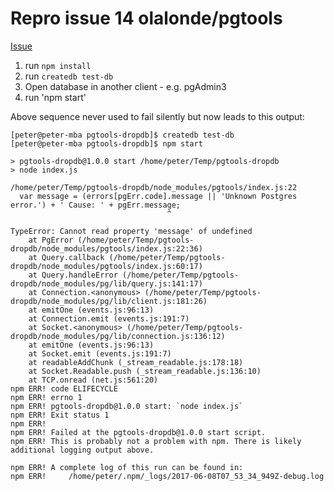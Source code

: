 # Repro issue 14 olalonde/pgtools
[Issue](https://github.com/olalonde/pgtools/issues/14#issuecomment-306912431)

1. run `npm install`
2. run `createdb test-db`
3. Open database in another client - e.g. pgAdmin3
4. run 'npm start'

Above sequence never used to fail silently but now leads to this output:
```
[peter@peter-mba pgtools-dropdb]$ createdb test-db
[peter@peter-mba pgtools-dropdb]$ npm start

> pgtools-dropdb@1.0.0 start /home/peter/Temp/pgtools-dropdb
> node index.js

/home/peter/Temp/pgtools-dropdb/node_modules/pgtools/index.js:22
  var message = (errors[pgErr.code].message || 'Unknown Postgres error.') + ' Cause: ' + pgErr.message;
                                   ^

TypeError: Cannot read property 'message' of undefined
    at PgError (/home/peter/Temp/pgtools-dropdb/node_modules/pgtools/index.js:22:36)
    at Query.callback (/home/peter/Temp/pgtools-dropdb/node_modules/pgtools/index.js:60:17)
    at Query.handleError (/home/peter/Temp/pgtools-dropdb/node_modules/pg/lib/query.js:141:17)
    at Connection.<anonymous> (/home/peter/Temp/pgtools-dropdb/node_modules/pg/lib/client.js:181:26)
    at emitOne (events.js:96:13)
    at Connection.emit (events.js:191:7)
    at Socket.<anonymous> (/home/peter/Temp/pgtools-dropdb/node_modules/pg/lib/connection.js:136:12)
    at emitOne (events.js:96:13)
    at Socket.emit (events.js:191:7)
    at readableAddChunk (_stream_readable.js:178:18)
    at Socket.Readable.push (_stream_readable.js:136:10)
    at TCP.onread (net.js:561:20)
npm ERR! code ELIFECYCLE
npm ERR! errno 1
npm ERR! pgtools-dropdb@1.0.0 start: `node index.js`
npm ERR! Exit status 1
npm ERR! 
npm ERR! Failed at the pgtools-dropdb@1.0.0 start script.
npm ERR! This is probably not a problem with npm. There is likely additional logging output above.

npm ERR! A complete log of this run can be found in:
npm ERR!     /home/peter/.npm/_logs/2017-06-08T07_53_34_949Z-debug.log


```